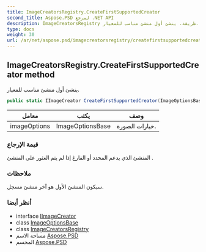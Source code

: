 ```yaml
---
title: ImageCreatorsRegistry.CreateFirstSupportedCreator
second_title: Aspose.PSD لمرجع .NET API
description: ImageCreatorsRegistry طريقة. ينشئ أول منشئ مناسب للمعيار.
type: docs
weight: 30
url: /ar/net/aspose.psd/imagecreatorsregistry/createfirstsupportedcreator/
---
```

## ImageCreatorsRegistry.CreateFirstSupportedCreator method

ينشئ أول منشئ مناسب للمعيار.

```csharp
public static IImageCreator CreateFirstSupportedCreator(ImageOptionsBase imageOptions)
```

| معامل | يكتب | وصف |
| --- | --- | --- |
| imageOptions | ImageOptionsBase | خيارات الصورة. |

### قيمة الإرجاع

المنشئ الذي يدعم المحدد أو الفارغ إذا لم يتم العثور على المنشئ .

### ملاحظات

سيكون المنشئ الأول هو آخر منشئ مسجل.

### أنظر أيضا

* interface [IImageCreator](../../iimagecreator/)
* class [ImageOptionsBase](../../imageoptionsbase/)
* class [ImageCreatorsRegistry](../)
* مساحة الاسم [Aspose.PSD](../../imagecreatorsregistry/)
* المجسم [Aspose.PSD](../../../)



